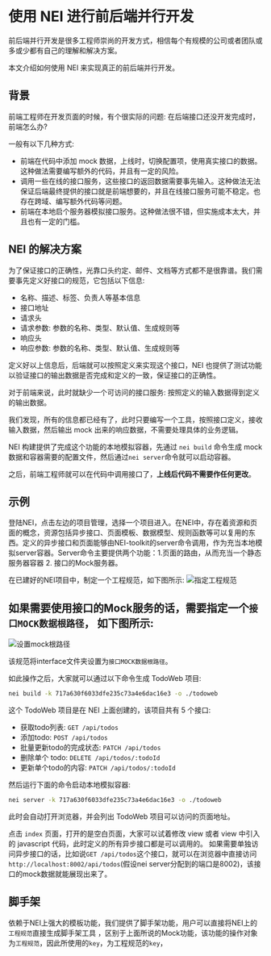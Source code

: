 # 使用 NEI 进行前后端并行开发

前后端并行开发是很多工程师崇尚的开发方式，相信每个有规模的公司或者团队或多或少都有自己的理解和解决方案。

本文介绍如何使用 NEI 来实现真正的前后端并行开发。


## 背景

前端工程师在开发页面的时候，有个很实际的问题: 在后端接口还没开发完成时，前端怎么办?

一般有以下几种方式:

* 前端在代码中添加 mock 数据，上线时，切换配置项，使用真实接口的数据。这种做法需要编写额外的代码，并且有一定的风险。
* 调用一些在线的接口服务，这些接口的返回数据需要事先输入。这种做法无法保证后端最终提供的接口就是前端想要的，并且在线接口服务可能不稳定。也存在跨域、编写额外代码等问题。
* 前端在本地启个服务器模拟接口服务。这种做法很不错，但实施成本太大，并且也有一定的门槛。

## NEI 的解决方案

为了保证接口的正确性，光靠口头约定、邮件、文档等方式都不是很靠谱。我们需要事先定义好接口的规范，它包括以下信息:

* 名称、描述、标签、负责人等基本信息
* 接口地址
* 请求头
* 请求参数: 参数的名称、类型、默认值、生成规则等
* 响应头
* 响应参数: 参数的名称、类型、默认值、生成规则等

定义好以上信息后，后端就可以按照定义来实现这个接口，NEI 也提供了测试功能以验证接口的输出数据是否完成和定义的一致，保证接口的正确性。

对于前端来说，此时就缺少一个可访问的接口服务: 按照定义的输入数据得到定义的输出数据。

我们发现，所有的信息都已经有了，此时只要编写一个工具，按照接口定义，接收输入数据，然后输出 mock 出来的响应数据，不需要处理具体的业务逻辑。

NEI 构建提供了完成这个功能的本地模拟容器，先通过 `nei build` 命令生成 mock 数据和容器需要的配置文件，然后通过`nei server`命令就可以启动容器。

之后，前端工程师就可以在代码中调用接口了，**上线后代码不需要作任何更改**。

## 示例

登陆NEI，点击左边的项目管理，选择一个项目进入。在NEI中，存在着资源和页面的概念，资源包括异步接口、页面模板、数据模型、规则函数等可以复用的东西。定义的异步接口和页面能够由NEI-toolkit的server命令调用，作为充当本地模拟server容器。Server命令主要提供两个功能：1.页面的路由，从而充当一个静态服务器容器 2. 接口的Mock服务器。

在已建好的NEI项目中，制定一个工程规范，如下图所示:
![指定工程规范](./res/nei-set-spec.png)

## 如果需要使用接口的Mock服务的话，需要指定一个`接口MOCK数据根路径`， 如下图所示:
![设置mock根路径](./res/nei-set-mock-dir.png)

该规范将interface文件夹设置为`接口MOCK数据根路径`。

如此操作之后，大家就可以通过以下命令生成 TodoWeb 项目:

```bash
nei build -k 717a630f6033dfe235c73a4e6dac16e3 -o ./todoweb
```

这个 TodoWeb 项目是在 NEI 上面创建的，该项目共有 5 个接口:

* 获取todo列表:             `GET /api/todos`
* 添加todo:                `POST /api/todos`
* 批量更新todo的完成状态:    `PATCH /api/todos`
* 删除单个 todo:            `DELETE /api/todos/:todoId`
* 更新单个todo的内容:        `PATCH /api/todos/:todoId`

然后运行下面的命令启动本地模拟容器:

```bash
nei server -k 717a630f6033dfe235c73a4e6dac16e3 -o ./todoweb
```

此时会自动打开浏览器，并会列出 TodoWeb 项目可以访问的页面地址。

点击 `index` 页面，打开的是空白页面，大家可以试着修改 view 或者 view 中引入的 javascript 代码，此时定义的所有异步接口都是可以调用的。
如果需要单独访问异步接口的话，比如说`GET /api/todos`这个接口，就可以在浏览器中直接访问`http://localhost:8002/api/todos`(假设nei server分配到的端口是8002)，该接口的mock数据就能展现出来了。

## 脚手架

依赖于NEI上强大的模板功能，我们提供了脚手架功能，用户可以直接将NEI上的`工程规范`直接生成脚手架工具
，区别于上面所说的Mock功能，该功能的操作对象为`工程规范`，因此所使用的`key`，为工程规范的`key`，
